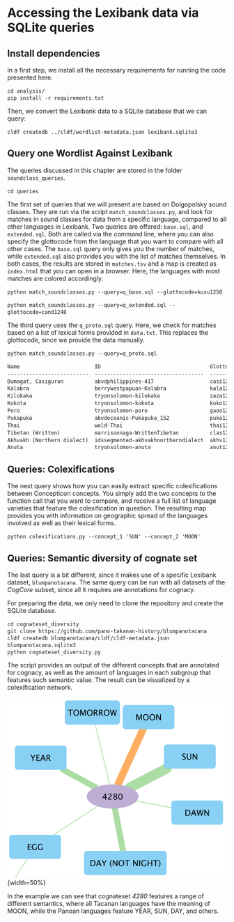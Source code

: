 # Accessing the Lexibank data via SQLite queries

## Install dependencies

In a first step, we install all the necessary requirements for running the code presented here.

```shell
cd analysis/
pip install -r requirements.txt
```

Then, we convert the Lexibank data to a SQLite database that we can query:

```shell
cldf createdb ../cldf/wordlist-metadata.json lexibank.sqlite3
```

## Query one Wordlist Against Lexibank

The queries discussed in this chapter are stored in the folder `soundclass_queries`.

```shell
cd queries
```

The first set of queries that we will present are based on Dolgopolsky sound classes. They are run via the script `match_soundclasses.py`, and look for matches in sound classes for data from a specific language, compared to all other languages in Lexibank. Two queries are offered: `base.sql`, and `extended.sql`. Both are called via the command line, where you can also specify the glottocode from the language that you want to compare with all other cases. The `base.sql` query only gives you the number of matches, while `extended.sql` also provides you with the list of matches themselves. In both cases, the results are stored in `matches.tsv` and a map is created as `index.html` that you can open in a browser. Here, the languages with most matches are colored accordingly.

```shell
python match_soundclasses.py --query=q_base.sql --glottocode=kusu1250
```

```shell
python match_soundclasses.py --query=q_extended.sql --glottocode=cand1248
```

The third query uses the `q_proto.sql` query. Here, we check for matches based on a list of lexical forms provided in `data.txt`. This replaces the glottocode, since we provide the data manually.

```shell
python match_soundclasses.py --query=q_proto.sql
```

```md
Name                        ID                                   Glottocode    Family               Latitude    Longitude    Hits
--------------------------  -----------------------------------  ------------  -----------------  ----------  -----------  ------
Dumagat, Casiguran          abvdphilippines-417                  casi1235      Austronesian            16.22       121.88       8
Kalabra                     berrywestpapuan-Kalabra              kala1256      West Bird's Head        -1.43       131.62       8
Kilokaka                    tryonsolomon-kilokaka                zaza1245      Austronesian            -8.19       159.25       8
Kokota                      tryonsolomon-kokota                  koko1269      Austronesian            -8.16       159.19       7
Poro                        tryonsolomon-poro                    gaoo1237      Austronesian            -8.35       159.79       7
Pukapuka                    abvdoceanic-Pukapuka_152             puka1242      Austronesian           -10.91      -165.83       7
Thai                        wold-Thai                            thai1261      Tai-Kadai               16.00       101.00       7
Tibetan (Written)           marrisonnaga-WrittenTibetan          clas1254      Sino-Tibetan            30.03        91.16       7
Akhvakh (Northern dialect)  idssegmented-akhvakhnortherndialect  akhv1239      Nakh-Daghestanian       42.40        46.30       6
Anuta                       tryonsolomon-anuta                   anut1237      Austronesian           -11.61       169.85       6
```

## Queries: Colexifications

The next query shows how you can easily extract specific colexifications between Concepticon concepts. You simply add the two concepts to the function call that you want to compare, and receive a full list of language varieties that feature the colexification in question. The resulting map provides you with information on geographic spread of the languages involved as well as their lexical forms.

```shell
python colexifications.py --concept_1 'SUN' --concept_2 'MOON'
```

## Queries: Semantic diversity of cognate set

The last query is a bit different, since it makes use of a specific Lexibank dataset, `blumpanotacana`. The same query can be run with all datasets of the *CogCore* subset, since all it requires are annotations for cognacy.

For preparing the data, we only need to clone the repository and create the SQLite database.

```shell
cd cognateset_diversity
git clone https://github.com/pano-takanan-history/blumpanotacana 
cldf createdb blumpanotacana/cldf/cldf-metadata.json blumpanotacana.sqlite3
python cognateset_diversity.py
```

The script provides an output of the different concepts that are annotated for cognacy, as well as the amount of languages in each subgroup that features such semantic value. The result can be visualized by a colexification network.

![Example](analysis/queries/cognateset_diversity/cog_moon.png){width=50%}

In the example we can see that cognateset *4280* features a range of different semantics, where all Tacanan languages have the meaning of MOON, while the Panoan languages feature YEAR, SUN, DAY, and others.
